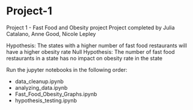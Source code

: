 # Project-1
Project 1 - Fast Food and Obesity project 
Project completed by Julia Catalano, Anne Good, Nicole Lepley


Hypothesis: The states with a higher number of fast food restaurants will have a higher obesity rate 
Null Hypothesis:  The number of fast food restaurants in a state has no impact on obesity rate in the state 


Run the jupyter notebooks in the following order: 
- data_cleanup.ipynb
- analyzing_data.ipynb
- Fast_Food_Obesity_Graphs.ipynb
- hypothesis_testing.ipynb
